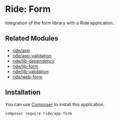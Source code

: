 # Ride: Form

Integration of the form library with a Ride application.

## Related Modules 

- [ride/app](https://github.com/all-ride/ride-app)
- [ride/app-validation](https://github.com/all-ride/ride-app-validation)
- [ride/lib-dependency](https://github.com/all-ride/ride-lib-dependency)
- [ride/lib-form](https://github.com/all-ride/ride-lib-form)
- [ride/lib-validation](https://github.com/all-ride/ride-lib-validation)
- [ride/web-form](https://github.com/all-ride/ride-web-form)

## Installation

You can use [Composer](http://getcomposer.org) to install this application.

```
composer require ride/app-form
```
